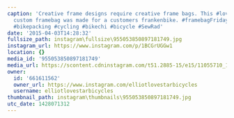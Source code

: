 ```yaml
---
caption: 'Creative frame designs require creative frame bags. This #lovestarbicyclebags
  custom framebag was made for a customers frankenbike. #framebagFriday #custom #handmade
  #bikepacking #cycling #bikechi #bicycle #SewRad'
date: '2015-04-03T14:28:32'
fullsize_path: instagram\fullsize\955053850897181749.jpg
instagram_url: https://www.instagram.com/p/1BCGrUGGw1
location: {}
media_id: '955053850897181749'
media_url: https://scontent.cdninstagram.com/t51.2885-15/e15/11055710_1456787697945640_1411786898_n.jpg?ig_cache_key=OTU1MDUzODUwODk3MTgxNzQ5.2
owner:
  id: '661611562'
  owner_url: https://www.instagram.com/elliotlovestarbicycles
  username: elliotlovestarbicycles
thumbnail_path: instagram\thumbnails\955053850897181749.jpg
utc_date: 1428071312
---
```

